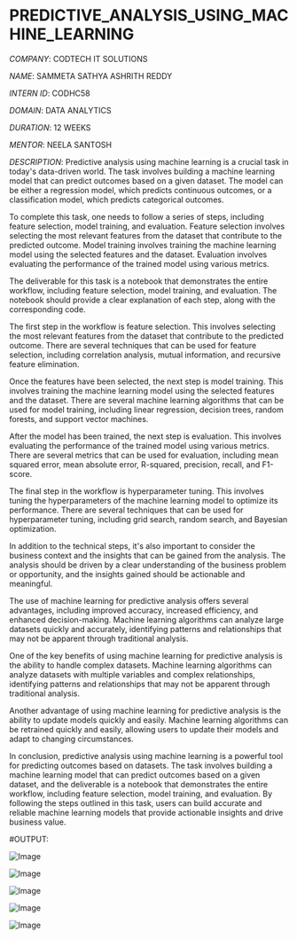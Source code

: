 # PREDICTIVE_ANALYSIS_USING_MACHINE_LEARNING

*COMPANY*: CODTECH IT SOLUTIONS

*NAME*: SAMMETA SATHYA ASHRITH REDDY

*INTERN ID*: CODHC58

*DOMAIN*: DATA ANALYTICS

*DURATION*: 12 WEEKS

*MENTOR*: NEELA SANTOSH

*DESCRIPTION*: Predictive analysis using machine learning is a crucial task in today's data-driven world. The task involves building a machine learning model that can predict outcomes based on a given dataset. The model can be either a regression model, which predicts continuous outcomes, or a classification model, which predicts categorical outcomes.

To complete this task, one needs to follow a series of steps, including feature selection, model training, and evaluation. Feature selection involves selecting the most relevant features from the dataset that contribute to the predicted outcome. Model training involves training the machine learning model using the selected features and the dataset. Evaluation involves evaluating the performance of the trained model using various metrics.

The deliverable for this task is a notebook that demonstrates the entire workflow, including feature selection, model training, and evaluation. The notebook should provide a clear explanation of each step, along with the corresponding code.

The first step in the workflow is feature selection. This involves selecting the most relevant features from the dataset that contribute to the predicted outcome. There are several techniques that can be used for feature selection, including correlation analysis, mutual information, and recursive feature elimination.

Once the features have been selected, the next step is model training. This involves training the machine learning model using the selected features and the dataset. There are several machine learning algorithms that can be used for model training, including linear regression, decision trees, random forests, and support vector machines.

After the model has been trained, the next step is evaluation. This involves evaluating the performance of the trained model using various metrics. There are several metrics that can be used for evaluation, including mean squared error, mean absolute error, R-squared, precision, recall, and F1-score.

The final step in the workflow is hyperparameter tuning. This involves tuning the hyperparameters of the machine learning model to optimize its performance. There are several techniques that can be used for hyperparameter tuning, including grid search, random search, and Bayesian optimization.

In addition to the technical steps, it's also important to consider the business context and the insights that can be gained from the analysis. The analysis should be driven by a clear understanding of the business problem or opportunity, and the insights gained should be actionable and meaningful.

The use of machine learning for predictive analysis offers several advantages, including improved accuracy, increased efficiency, and enhanced decision-making. Machine learning algorithms can analyze large datasets quickly and accurately, identifying patterns and relationships that may not be apparent through traditional analysis.

One of the key benefits of using machine learning for predictive analysis is the ability to handle complex datasets. Machine learning algorithms can analyze datasets with multiple variables and complex relationships, identifying patterns and relationships that may not be apparent through traditional analysis.

Another advantage of using machine learning for predictive analysis is the ability to update models quickly and easily. Machine learning algorithms can be retrained quickly and easily, allowing users to update their models and adapt to changing circumstances.

In conclusion, predictive analysis using machine learning is a powerful tool for predicting outcomes based on datasets. The task involves building a machine learning model that can predict outcomes based on a given dataset, and the deliverable is a notebook that demonstrates the entire workflow, including feature selection, model training, and evaluation. By following the steps outlined in this task, users can build accurate and reliable machine learning models that provide actionable insights and drive business value.

#OUTPUT:

![Image](https://github.com/user-attachments/assets/c7ffc24d-7df9-46db-a86f-1cae05cdd866)

![Image](https://github.com/user-attachments/assets/f01c17b4-efa0-4be4-9fa8-887b4cb1267c)

![Image](https://github.com/user-attachments/assets/f05b28d8-8bcb-4625-a3b7-66cc4256ec0f)

![Image](https://github.com/user-attachments/assets/071493ac-a367-4835-9133-103162778e71)

![Image](https://github.com/user-attachments/assets/c7ffc24d-7df9-46db-a86f-1cae05cdd866)
